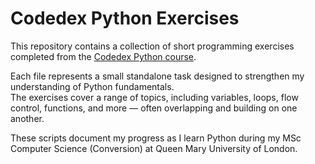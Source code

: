 # Codedex Python Exercises

This repository contains a collection of short programming exercises completed from the [Codedex Python course](https://www.codedex.io/).

Each file represents a small standalone task designed to strengthen my understanding of Python fundamentals.  
The exercises cover a range of topics, including variables, loops, flow control, functions, and more — often overlapping and building on one another.

These scripts document my progress as I learn Python during my MSc Computer Science (Conversion) at Queen Mary University of London.


